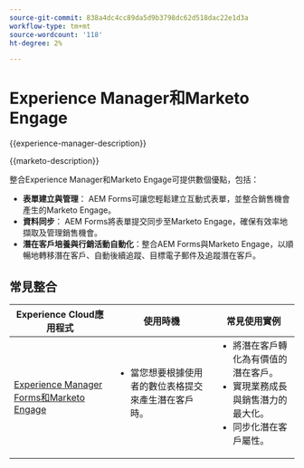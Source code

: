 ```yaml
---
source-git-commit: 838a4dc4cc89da5d9b3798dc62d518dac22e1d3a
workflow-type: tm+mt
source-wordcount: '118'
ht-degree: 2%

---
```



# Experience Manager和Marketo Engage

{{experience-manager-description}}

{{marketo-description}}

整合Experience Manager和Marketo Engage可提供數個優點，包括：

+ **表單建立與管理**： AEM Forms可讓您輕鬆建立互動式表單，並整合銷售機會產生的Marketo Engage。
+ **資料同步**： AEM Forms將表單提交同步至Marketo Engage，確保有效率地擷取及管理銷售機會。
+ **潛在客戶培養與行銷活動自動化**：整合AEM Forms與Marketo Engage，以順暢地轉移潛在客戶、自動後續追蹤、目標電子郵件及追蹤潛在客戶。

## 常見整合

<table>
    <thead>
        <tr>
            <th>Experience Cloud應用程式</th>
            <th>使用時機</th>
            <th>常見使用實例</th>
        </tr>
    </thead>
    <tbody>
        <tr>
            <td><a href="https://experienceleague.adobe.com/docs/experience-manager-learn/forms/aem-forms-with-marketo/part1.html" target="_blank" rel="noreferrer">Experience Manager Forms和Marketo Engage</a></td>
            <td>
                <ul style="margin-top: 0;">
                    <li>當您想要根據使用者的數位表格提交來產生潛在客戶時。</li>
                </ul>
            </td>
            <td>
                <ul style="margin-top: 0;">
                  <li>將潛在客戶轉化為有價值的潛在客戶。</li>                  
                  <li>實現業務成長與銷售潛力的最大化。</li>
                  <li>同步化潛在客戶屬性。</li>
                </ul>
            </td>
        </tr>        
    </tbody>          
</table>
